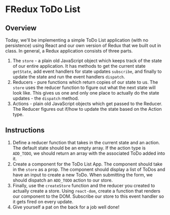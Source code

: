 # FRedux ToDo List

## Overview

Today, we'll be implementing a simple ToDo List application (with no persistence) using React and our own version of Redux that we built out in class. In general, a Redux application consists of three parts.

1. The `store` - a plain old JavaScript object which keeps track of the state of our entire application. It has methods to get the current state `getState`, add event handlers for state updates `subscribe`, and finally to update the state and run the event handlers `dispatch`.
2. Reducers - pure functions which return copies of our state to us. The `store` uses the reducer function to figure out what the next state will look like. This gives us one and only one place to actually do the state updates - the `dispatch` method.
3. Actions - plain old JavaScript objects which get passed to the Reducer. The Reducer figures out if/how to update the state based on the Action type.

## Instructions

1. Define a reducer function that takes in the current state and an action. The default state should be an empty array. If the action type is `ADD_TODO`, we should return an array with the associated ToDo added into it.
2. Create a component for the ToDo List App. The component should take in the `store` as a prop. The component should display a list of ToDos and have an input to create a new ToDo. When submitting the form, we should dispatch an `ADD_TODO` action to our store.
3. Finally, use the `createStore` function and the reducer you created to actually create a store. Using `react-dom`, create a function that renders our component to the DOM. Subscribe our store to this event handler so it gets fired on every update.
4. Give yourself a pat on the back for a job well done! 
